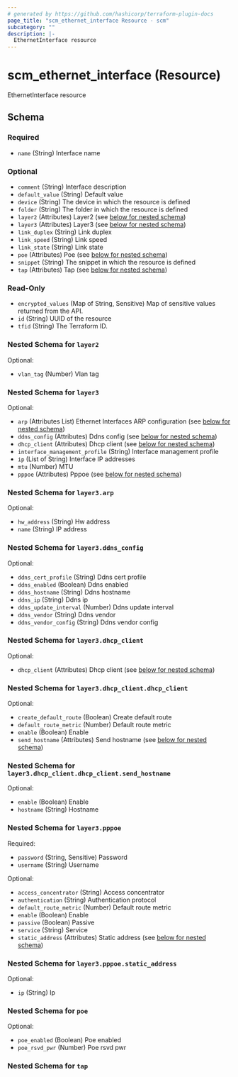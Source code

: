```yaml
---
# generated by https://github.com/hashicorp/terraform-plugin-docs
page_title: "scm_ethernet_interface Resource - scm"
subcategory: ""
description: |-
  EthernetInterface resource
---
```


# scm_ethernet_interface (Resource)

EthernetInterface resource



<!-- schema generated by tfplugindocs -->
## Schema

### Required

- `name` (String) Interface name

### Optional

- `comment` (String) Interface description
- `default_value` (String) Default value
- `device` (String) The device in which the resource is defined
- `folder` (String) The folder in which the resource is defined
- `layer2` (Attributes) Layer2 (see [below for nested schema](#nestedatt--layer2))
- `layer3` (Attributes) Layer3 (see [below for nested schema](#nestedatt--layer3))
- `link_duplex` (String) Link duplex
- `link_speed` (String) Link speed
- `link_state` (String) Link state
- `poe` (Attributes) Poe (see [below for nested schema](#nestedatt--poe))
- `snippet` (String) The snippet in which the resource is defined
- `tap` (Attributes) Tap (see [below for nested schema](#nestedatt--tap))

### Read-Only

- `encrypted_values` (Map of String, Sensitive) Map of sensitive values returned from the API.
- `id` (String) UUID of the resource
- `tfid` (String) The Terraform ID.

<a id="nestedatt--layer2"></a>
### Nested Schema for `layer2`

Optional:

- `vlan_tag` (Number) Vlan tag


<a id="nestedatt--layer3"></a>
### Nested Schema for `layer3`

Optional:

- `arp` (Attributes List) Ethernet Interfaces ARP configuration (see [below for nested schema](#nestedatt--layer3--arp))
- `ddns_config` (Attributes) Ddns config (see [below for nested schema](#nestedatt--layer3--ddns_config))
- `dhcp_client` (Attributes) Dhcp client (see [below for nested schema](#nestedatt--layer3--dhcp_client))
- `interface_management_profile` (String) Interface management profile
- `ip` (List of String) Interface IP addresses
- `mtu` (Number) MTU
- `pppoe` (Attributes) Pppoe (see [below for nested schema](#nestedatt--layer3--pppoe))

<a id="nestedatt--layer3--arp"></a>
### Nested Schema for `layer3.arp`

Optional:

- `hw_address` (String) Hw address
- `name` (String) IP address


<a id="nestedatt--layer3--ddns_config"></a>
### Nested Schema for `layer3.ddns_config`

Optional:

- `ddns_cert_profile` (String) Ddns cert profile
- `ddns_enabled` (Boolean) Ddns enabled
- `ddns_hostname` (String) Ddns hostname
- `ddns_ip` (String) Ddns ip
- `ddns_update_interval` (Number) Ddns update interval
- `ddns_vendor` (String) Ddns vendor
- `ddns_vendor_config` (String) Ddns vendor config


<a id="nestedatt--layer3--dhcp_client"></a>
### Nested Schema for `layer3.dhcp_client`

Optional:

- `dhcp_client` (Attributes) Dhcp client (see [below for nested schema](#nestedatt--layer3--dhcp_client--dhcp_client))

<a id="nestedatt--layer3--dhcp_client--dhcp_client"></a>
### Nested Schema for `layer3.dhcp_client.dhcp_client`

Optional:

- `create_default_route` (Boolean) Create default route
- `default_route_metric` (Number) Default route metric
- `enable` (Boolean) Enable
- `send_hostname` (Attributes) Send hostname (see [below for nested schema](#nestedatt--layer3--dhcp_client--dhcp_client--send_hostname))

<a id="nestedatt--layer3--dhcp_client--dhcp_client--send_hostname"></a>
### Nested Schema for `layer3.dhcp_client.dhcp_client.send_hostname`

Optional:

- `enable` (Boolean) Enable
- `hostname` (String) Hostname




<a id="nestedatt--layer3--pppoe"></a>
### Nested Schema for `layer3.pppoe`

Required:

- `password` (String, Sensitive) Password
- `username` (String) Username

Optional:

- `access_concentrator` (String) Access concentrator
- `authentication` (String) Authentication protocol
- `default_route_metric` (Number) Default route metric
- `enable` (Boolean) Enable
- `passive` (Boolean) Passive
- `service` (String) Service
- `static_address` (Attributes) Static address (see [below for nested schema](#nestedatt--layer3--pppoe--static_address))

<a id="nestedatt--layer3--pppoe--static_address"></a>
### Nested Schema for `layer3.pppoe.static_address`

Optional:

- `ip` (String) Ip




<a id="nestedatt--poe"></a>
### Nested Schema for `poe`

Optional:

- `poe_enabled` (Boolean) Poe enabled
- `poe_rsvd_pwr` (Number) Poe rsvd pwr


<a id="nestedatt--tap"></a>
### Nested Schema for `tap`
